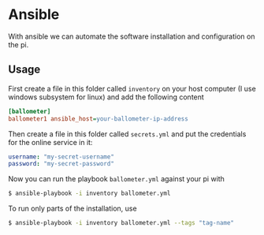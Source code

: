 # Ansible

With ansible we can automate the software installation and configuration on the pi.

## Usage

First create a file in this folder called ```inventory``` on your host computer (I use windows subsystem for linux) and add the following content

```ini
[ballometer]
ballometer1 ansible_host=your-ballometer-ip-address
```

Then create a file in this folder called ```secrets.yml``` and put the credentials for the online service in it:

```yml
username: "my-secret-username"
password: "my-secret-password"
```

Now you can run the playbook ```ballometer.yml``` against your pi with 

```bash
$ ansible-playbook -i inventory ballometer.yml
```

To run only parts of the installation, use

```bash
$ ansible-playbook -i inventory ballometer.yml --tags "tag-name"
```
